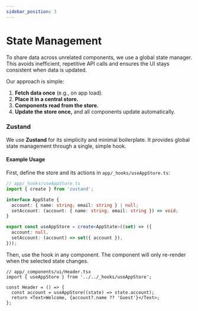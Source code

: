 ```yaml
---
sidebar_position: 3
---
```


# State Management

To share data across unrelated components, we use a global state manager. This avoids inefficient, repetitive API calls and ensures the UI stays consistent when data is updated.

Our approach is simple:
1.  **Fetch data once** (e.g., on app load).
2.  **Place it in a central store.**
3.  **Components read from the store.**
4.  **Update the store once,** and all components update automatically.

### Zustand

We use **Zustand** for its simplicity and minimal boilerplate. It provides global state management through a single, simple hook.

#### Example Usage

First, define the store and its actions in `app/_hooks/useAppStore.ts`:

```typescript
// app/_hooks/useAppStore.ts
import { create } from 'zustand';

interface AppState {
  account: { name: string; email: string } | null;
  setAccount: (account: { name: string; email: string }) => void;
}

export const useAppStore = create<AppState>((set) => ({
  account: null,
  setAccount: (account) => set({ account }),
}));
```

Then, use the hook in any component. The component will only re-render when the selected state changes.

```tsx
// app/_components/ui/Header.tsx
import { useAppStore } from '../../_hooks/useAppStore';

const Header = () => {
  const account = useAppStore((state) => state.account);
  return <Text>Welcome, {account?.name ?? 'Guest'}</Text>;
};
```

